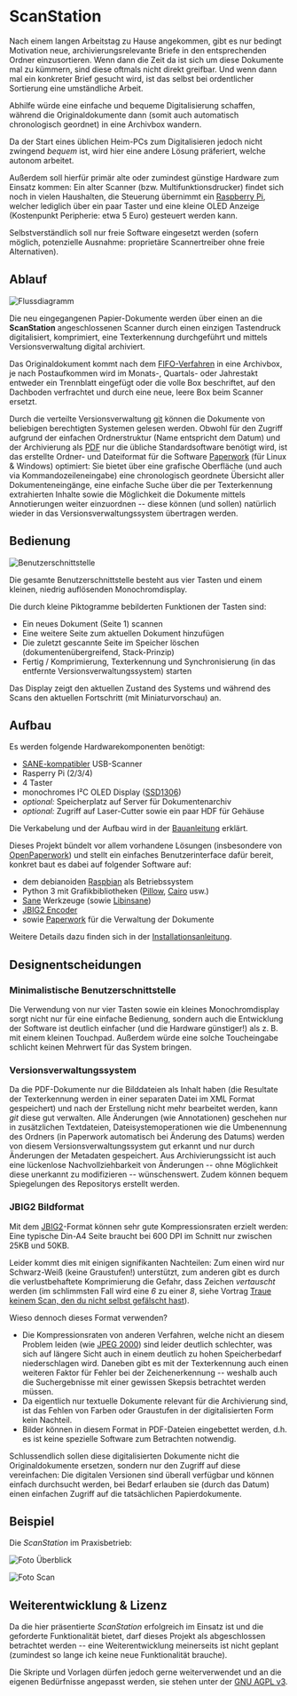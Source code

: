 ScanStation
===========

Nach einem langen Arbeitstag zu Hause angekommen, gibt es nur bedingt Motivation neue, archivierungsrelevante Briefe in den entsprechenden Ordner einzusortieren.
Wenn dann die Zeit da ist sich um diese Dokumente mal zu kümmern, sind diese oftmals nicht direkt greifbar.
Und wenn dann mal ein konkreter Brief gesucht wird, ist das selbst bei ordentlicher Sortierung eine umständliche Arbeit.

Abhilfe würde eine einfache und bequeme Digitalisierung schaffen, während die Originaldokumente dann (somit auch automatisch chronologisch geordnet) in eine Archivbox wandern.

Da der Start eines üblichen Heim-PCs zum Digitalisieren jedoch nicht zwingend *bequem* ist, wird hier eine andere Lösung präferiert, welche autonom arbeitet.

Außerdem soll hierfür primär alte oder zumindest günstige Hardware zum Einsatz kommen:
Ein alter Scanner (bzw. Multifunktionsdrucker) findet sich noch in vielen Haushalten, die Steuerung übernimmt ein [Raspberry Pi](https://de.wikipedia.org/wiki/Raspberry_Pi), welcher lediglich über ein paar Taster und eine kleine OLED Anzeige (Kostenpunkt Peripherie: etwa 5 Euro) gesteuert werden kann.

Selbstverständlich soll nur freie Software eingesetzt werden (sofern möglich, potenzielle Ausnahme: proprietäre Scannertreiber ohne freie Alternativen).


Ablauf
------

![Flussdiagramm](./images/flow.svg)

Die neu eingegangenen Papier-Dokumente werden über einen an die **ScanStation** angeschlossenen Scanner durch einen einzigen Tastendruck digitalisiert, komprimiert, eine Texterkennung durchgeführt und mittels Versionsverwaltung digital archiviert.

Das Originaldokument kommt nach dem [FIFO-Verfahren](https://de.wikipedia.org/wiki/First_In_%E2%80%93_First_Out) in eine Archivbox, je nach Postaufkommen wird im Monats-, Quartals- oder Jahrestakt entweder ein Trennblatt eingefügt oder die volle Box beschriftet, auf den Dachboden verfrachtet und durch eine neue, leere Box beim Scanner ersetzt.

Durch die verteilte Versionsverwaltung [git](https://de.wikipedia.org/wiki/Git) können die Dokumente von beliebigen berechtigten Systemen gelesen werden.
Obwohl für den Zugriff aufgrund der einfachen Ordnerstruktur (Name entspricht dem Datum) und der Archivierung als [PDF](https://de.wikipedia.org/wiki/Portable_Document_Format) nur die übliche Standardsoftware benötigt wird, ist das erstellte Ordner- und Dateiformat für die Software [Paperwork](https://openpaper.work/) (für Linux & Windows) optimiert:
Sie bietet über eine grafische Oberfläche (und auch via Kommandozeileneingabe) eine chronologisch geordnete Übersicht aller Dokumenteneingänge, eine einfache Suche über die per Texterkennung extrahierten Inhalte sowie die Möglichkeit die Dokumente mittels Annotierungen weiter einzuordnen -- diese können (und sollen) natürlich wieder in das Versionsverwaltungssystem übertragen werden.


Bedienung
---------

![Benutzerschnittstelle](./images/interface.svg)

Die gesamte Benutzerschnittstelle besteht aus vier Tasten und einem kleinen, niedrig auflösenden Monochromdisplay.

Die durch kleine Piktogramme bebilderten Funktionen der Tasten sind:
 * Ein neues Dokument (Seite 1) scannen
 * Eine weitere Seite zum aktuellen Dokument hinzufügen
 * Die zuletzt gescannte Seite im Speicher löschen (dokumentenübergreifend, Stack-Prinzip)
 * Fertig / Komprimierung, Texterkennung und Synchronisierung (in das entfernte Versionsverwaltungssystem) starten

Das Display zeigt den aktuellen Zustand des Systems und während des Scans den aktuellen Fortschritt (mit Miniaturvorschau) an.


Aufbau
------

Es werden folgende Hardwarekomponenten benötigt:

 * [SANE-kompatibler](http://www.sane-project.org/sane-supported-devices.html) USB-Scanner
 * Rasperry Pi (2/3/4)
 * 4 Taster
 * monochromes I²C OLED Display ([SSD1306](https://cdn-shop.adafruit.com/datasheets/SSD1306.pdf))
 * *optional:* Speicherplatz auf Server für Dokumentenarchiv
 * *optional:* Zugriff auf Laser-Cutter sowie ein paar HDF für Gehäuse

Die Verkabelung und der Aufbau wird in der [Bauanleitung](BUILD.md) erklärt.


Dieses Projekt bündelt vor allem vorhandene Lösungen (insbesondere von [OpenPaperwork](https://gitlab.gnome.org/World/OpenPaperwork)) und stellt ein einfaches Benutzerinterface dafür bereit, konkret baut es dabei auf folgender Software auf:

 * dem debianoiden [Raspbian](https://www.raspberrypi.org/software/operating-systems/) als Betriebssystem
 * Python 3 mit Grafikbibliotheken ([Pillow](https://pillow.readthedocs.io/en/latest/), [Cairo](https://pycairo.readthedocs.io/en/latest/) usw.)
 * [Sane](http://www.sane-project.org/) Werkzeuge (sowie [Libinsane](https://gitlab.gnome.org/World/OpenPaperwork/libinsane))
 * [JBIG2 Encoder](https://github.com/agl/jbig2enc)
 * sowie [Paperwork](https://openpaper.work/) für die Verwaltung der Dokumente

Weitere Details dazu finden sich in der [Installationsanleitung](INSTALL.md).


Designentscheidungen
--------------------

### Minimalistische Benutzerschnittstelle

Die Verwendung von nur vier Tasten sowie ein kleines Monochromdisplay sorgt nicht nur für eine einfache Bedienung, sondern auch die Entwicklung der Software ist deutlich einfacher (und die Hardware günstiger!) als z. B. mit einem kleinen Touchpad.
Außerdem würde eine solche Toucheingabe schlicht keinen Mehrwert für das System bringen.

### Versionsverwaltungssystem

Da die PDF-Dokumente nur die Bilddateien als Inhalt haben (die Resultate der Texterkennung werden in einer separaten Datei im XML Format gespeichert) und nach der Erstellung nicht mehr bearbeitet werden, kann *git* diese gut verwalten.
Alle Änderungen (wie Annotationen) geschehen nur in zusätzlichen Textdateien, Dateisystemoperationen wie die Umbenennung des Ordners (in Paperwork automatisch bei Änderung des Datums) werden von diesem Versionsverwaltungssystem gut erkannt und nur durch Änderungen der Metadaten gespeichert. Aus Archivierungssicht ist auch eine lückenlose Nachvollziehbarkeit von Änderungen -- ohne Möglichkeit diese unerkannt zu modifizieren -- wünschenswert. Zudem können bequem Spiegelungen des Repositorys erstellt werden.

### JBIG2 Bildformat

Mit dem [JBIG2](https://de.wikipedia.org/wiki/JBIG2)-Format können sehr gute Kompressionsraten erzielt werden: Eine typische Din-A4 Seite braucht bei 600 DPI im Schnitt nur zwischen 25KB und 50KB.

Leider kommt dies mit einigen signifikanten Nachteilen:
Zum einen wird nur Schwarz-Weiß (keine Graustufen!) unterstützt, zum anderen gibt es durch die verlustbehaftete Komprimierung die Gefahr, dass Zeichen *vertauscht* werden (im schlimmsten Fall wird eine *6* zu einer *8*, siehe Vortrag [Traue keinem Scan, den du nicht selbst gefälscht hast](http://www.dkriesel.com/blog/2013/0802_xerox-workcentres_are_switching_written_numbers_when_scanning)).

Wieso dennoch dieses Format verwenden?
 * Die Kompressionsraten von anderen Verfahren, welche nicht an diesem Problem leiden (wie [JPEG 2000](https://de.wikipedia.org/wiki/JPEG_2000)) sind leider deutlich schlechter, was sich auf längere Sicht auch in einem deutlich zu hohen Speicherbedarf niederschlagen wird. Daneben gibt es mit der Texterkennung auch einen weiteren Faktor für Fehler bei der Zeichenerkennung -- weshalb auch die Suchergebnisse mit einer gewissen Skepsis betrachtet werden müssen.
 * Da eigentlich nur textuelle Dokumente relevant für die Archivierung sind, ist das Fehlen von Farben oder Graustufen in der digitalisierten Form kein Nachteil.
 * Bilder können in diesem Format in PDF-Dateien eingebettet werden, d.h. es ist keine spezielle Software zum Betrachten notwendig.

Schlussendlich sollen diese digitalisierten Dokumente nicht die Originaldokumente ersetzen, sondern nur den Zugriff auf diese vereinfachen: Die digitalen Versionen sind überall verfügbar und können einfach durchsucht werden, bei Bedarf erlauben sie (durch das Datum) einen einfachen Zugriff auf die tatsächlichen Papierdokumente.


Beispiel
--------

Die *ScanStation* im Praxisbetrieb:

![Foto Überblick](./images/foto-full.jpg)

![Foto Scan](./images/foto-scan.jpg)


Weiterentwicklung & Lizenz
--------------------------

Da die hier präsentierte *ScanStation* erfolgreich im Einsatz ist und die geforderte Funktionalität bietet, darf dieses Projekt als abgeschlossen betrachtet werden -- eine Weiterentwicklung meinerseits ist nicht geplant (zumindest so lange ich keine neue Funktionalität brauche).

Die Skripte und Vorlagen dürfen jedoch gerne weiterverwendet und an die eigenen Bedürfnisse angepasst werden, sie stehen unter der [GNU AGPL v3](LICENSE.md).
